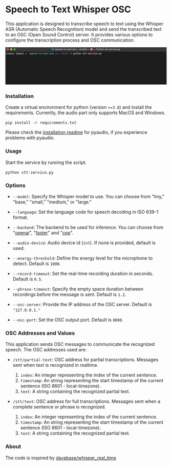 # Speech to Text Whisper OSC

This application is designed to transcribe speech to text using the Whisper ASR (Automatic Speech Recognition) model and
send the transcribed text to an OSC (Open Sound Control) server. It provides various options to configure the
transcription process and OSC communication.

![Example](images/tts-demo.gif)

### Installation

Create a virtual environment for python (version `>=3.8`) and install the requirements. Currently, the audio part only
supports MacOS and Windows.

```
pip install -r requirements.txt
```

Please check the [installation readme](https://people.csail.mit.edu/hubert/pyaudio/#downloads) for pyaudio, if you
experience problems with pyaudio.

### Usage

Start the service by running the script.

```
python stt-service.py
```

### Options

- `--model`: Specify the Whisper model to use. You can choose from "tiny," "base," "small," "medium," or "large."

- `--language`: Set the language code for speech decoding in ISO 639-1 format.

- `--backend`: The backend to be used for inference. You can choose
  from "[openai](https://github.com/openai/whisper)", "[faster](https://github.com/guillaumekln/faster-whisper)"
  and "[cpp](https://github.com/aarnphm/whispercpp)".

- `--audio-device`: Audio device id (`int`). If none is provided, default is used.

- `--energy-threshold`: Define the energy level for the microphone to detect. Default is `1000`.

- `--record-timeout`: Set the real-time recording duration in seconds. Default is `0.5`.

- `--phrase-timeout`: Specify the empty space duration between recordings before the message is sent. Default is `1.2`.

- `--osc-server`: Provide the IP address of the OSC server. Default is `"127.0.0.1."`

- `--osc-port`: Set the OSC output port. Default is `8000`.

### OSC Addresses and Values

This application sends OSC messages to communicate the recognized speech. The OSC addresses used are:

- `/stt/partial-text`: OSC address for partial transcriptions. Messages sent when text is recognized in realtime.
    1. `index`: An integer representing the index of the current sentence.
    2. `timestamp`: An string representing the start timestamp of the current sentence (ISO 8601 - local-timezone).
    3. `text`: A string containing the recognized partial text.

- `/stt/text`: OSC address for full transcriptions. Messages sent when a complete sentence or phrase is recognized.
    1. `index`: An integer representing the index of the current sentence.
    2. `timestamp`: An string representing the start timestamp of the current sentence (ISO 8601 - local-timezone).
    3. `text`: A string containing the recognized partial text.

### About

The code is inspired
by [davabase/whisper_real_time](https://github.com/davabase/whisper_real_time/blob/master/transcribe_demo.py)
